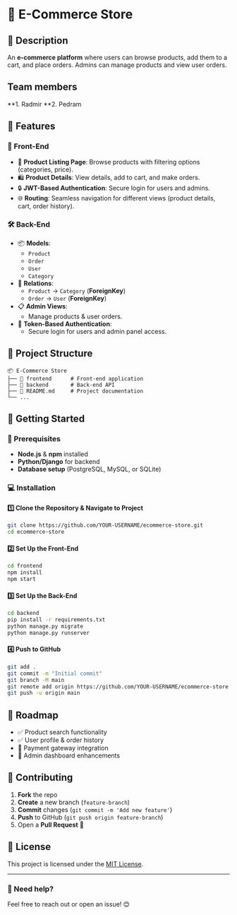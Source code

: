 # 🛒 E-Commerce Store

## 📌 Description
An **e-commerce platform** where users can browse products, add them to a cart, and place orders. Admins can manage products and view user orders.

## Team members
 **1. Radmir 
 **2. Pedram

## 🚀 Features

### 🎨 Front-End
- 🏬 **Product Listing Page**: Browse products with filtering options (categories, price).
- 🛍️ **Product Details**: View details, add to cart, and make orders.
- 🔒 **JWT-Based Authentication**: Secure login for users and admins.
- 🌐 **Routing**: Seamless navigation for different views (product details, cart, order history).

### 🛠️ Back-End
- 📦 **Models**:
  - `Product`
  - `Order`
  - `User`
  - `Category`
- 🔗 **Relations**:
  - `Product` → `Category` (**ForeignKey**)
  - `Order` → `User` (**ForeignKey**)
- 📋 **Admin Views**:
  - Manage products & user orders.
- 🔐 **Token-Based Authentication**:
  - Secure login for users and admin panel access.

## 📂 Project Structure
```plaintext
📦 E-Commerce Store
├── 📂 frontend      # Front-end application
├── 📂 backend       # Back-end API
├── 📜 README.md     # Project documentation
└── ...
```

## 🏁 Getting Started

### 🔧 Prerequisites
- **Node.js** & **npm** installed
- **Python/Django** for backend
- **Database setup** (PostgreSQL, MySQL, or SQLite)

### 💻 Installation
#### 1️⃣ Clone the Repository & Navigate to Project
```sh
git clone https://github.com/YOUR-USERNAME/ecommerce-store.git
cd ecommerce-store
```
#### 2️⃣ Set Up the Front-End
```sh
cd frontend
npm install
npm start
```
#### 3️⃣ Set Up the Back-End
```sh
cd backend
pip install -r requirements.txt
python manage.py migrate
python manage.py runserver
```
#### 4️⃣ Push to GitHub
```sh
git add .
git commit -m "Initial commit"
git branch -M main
git remote add origin https://github.com/YOUR-USERNAME/ecommerce-store.git
git push -u origin main
```

## 🎯 Roadmap
- ✅ Product search functionality
- ✅ User profile & order history
- 🚀 Payment gateway integration
- 🚀 Admin dashboard enhancements

## 🤝 Contributing
1. **Fork** the repo
2. **Create** a new branch (`feature-branch`)
3. **Commit** changes (`git commit -m 'Add new feature'`)
4. **Push** to GitHub (`git push origin feature-branch`)
5. Open a **Pull Request** 🚀

## 📜 License
This project is licensed under the [MIT License](LICENSE).

---

### 💬 Need help?
Feel free to reach out or open an issue! 😊

